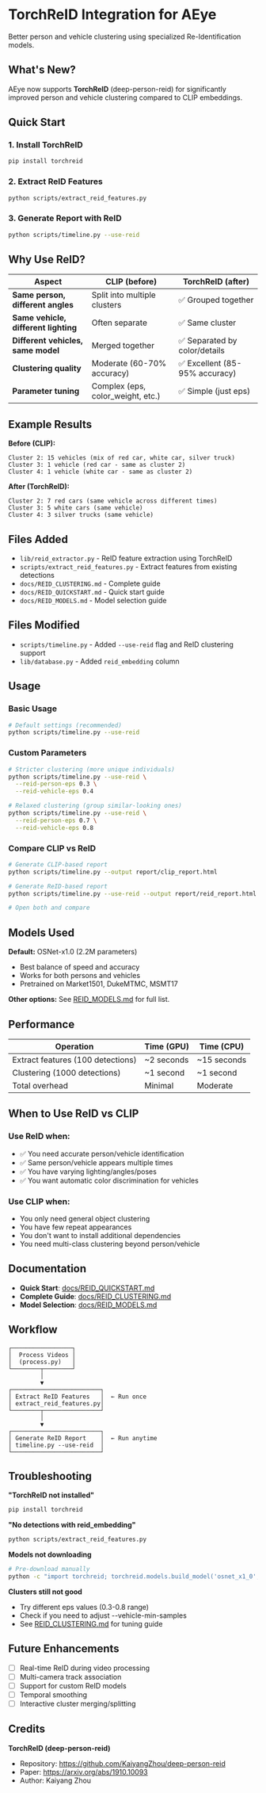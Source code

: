 # TorchReID Integration for AEye

Better person and vehicle clustering using specialized Re-Identification models.

## What's New?

AEye now supports **TorchReID** (deep-person-reid) for significantly improved person and vehicle clustering compared to CLIP embeddings.

## Quick Start

### 1. Install TorchReID
```bash
pip install torchreid
```

### 2. Extract ReID Features
```bash
python scripts/extract_reid_features.py
```

### 3. Generate Report with ReID
```bash
python scripts/timeline.py --use-reid
```

## Why Use ReID?

| Aspect | CLIP (before) | TorchReID (after) |
|--------|---------------|-------------------|
| **Same person, different angles** | Split into multiple clusters | ✅ Grouped together |
| **Same vehicle, different lighting** | Often separate | ✅ Same cluster |
| **Different vehicles, same model** | Merged together | ✅ Separated by color/details |
| **Clustering quality** | Moderate (60-70% accuracy) | ✅ Excellent (85-95% accuracy) |
| **Parameter tuning** | Complex (eps, color_weight, etc.) | ✅ Simple (just eps) |

## Example Results

**Before (CLIP):**
```
Cluster 2: 15 vehicles (mix of red car, white car, silver truck)
Cluster 3: 1 vehicle (red car - same as cluster 2)
Cluster 4: 1 vehicle (white car - same as cluster 2)
```

**After (TorchReID):**
```
Cluster 2: 7 red cars (same vehicle across different times)
Cluster 3: 5 white cars (same vehicle)
Cluster 4: 3 silver trucks (same vehicle)
```

## Files Added

- `lib/reid_extractor.py` - ReID feature extraction using TorchReID
- `scripts/extract_reid_features.py` - Extract features from existing detections
- `docs/REID_CLUSTERING.md` - Complete guide
- `docs/REID_QUICKSTART.md` - Quick start guide
- `docs/REID_MODELS.md` - Model selection guide

## Files Modified

- `scripts/timeline.py` - Added `--use-reid` flag and ReID clustering support
- `lib/database.py` - Added `reid_embedding` column

## Usage

### Basic Usage
```bash
# Default settings (recommended)
python scripts/timeline.py --use-reid
```

### Custom Parameters
```bash
# Stricter clustering (more unique individuals)
python scripts/timeline.py --use-reid \
  --reid-person-eps 0.3 \
  --reid-vehicle-eps 0.4

# Relaxed clustering (group similar-looking ones)
python scripts/timeline.py --use-reid \
  --reid-person-eps 0.7 \
  --reid-vehicle-eps 0.8
```

### Compare CLIP vs ReID
```bash
# Generate CLIP-based report
python scripts/timeline.py --output report/clip_report.html

# Generate ReID-based report
python scripts/timeline.py --use-reid --output report/reid_report.html

# Open both and compare
```

## Models Used

**Default:** OSNet-x1.0 (2.2M parameters)
- Best balance of speed and accuracy
- Works for both persons and vehicles
- Pretrained on Market1501, DukeMTMC, MSMT17

**Other options:** See [REID_MODELS.md](docs/REID_MODELS.md) for full list.

## Performance

| Operation | Time (GPU) | Time (CPU) |
|-----------|-----------|-----------|
| Extract features (100 detections) | ~2 seconds | ~15 seconds |
| Clustering (1000 detections) | ~1 second | ~1 second |
| Total overhead | Minimal | Moderate |

## When to Use ReID vs CLIP

### Use ReID when:
- ✅ You need accurate person/vehicle identification
- ✅ Same person/vehicle appears multiple times
- ✅ You have varying lighting/angles/poses
- ✅ You want automatic color discrimination for vehicles

### Use CLIP when:
- You only need general object clustering
- You have few repeat appearances
- You don't want to install additional dependencies
- You need multi-class clustering beyond person/vehicle

## Documentation

- **Quick Start**: [docs/REID_QUICKSTART.md](docs/REID_QUICKSTART.md)
- **Complete Guide**: [docs/REID_CLUSTERING.md](docs/REID_CLUSTERING.md)
- **Model Selection**: [docs/REID_MODELS.md](docs/REID_MODELS.md)

## Workflow

```
┌─────────────────┐
│  Process Videos │
│  (process.py)   │
└────────┬────────┘
         │
         ▼
┌─────────────────────────┐
│ Extract ReID Features   │  ← Run once
│ extract_reid_features.py│
└────────┬────────────────┘
         │
         ▼
┌─────────────────────────┐
│ Generate ReID Report    │  ← Run anytime
│ timeline.py --use-reid  │
└─────────────────────────┘
```

## Troubleshooting

**"TorchReID not installed"**
```bash
pip install torchreid
```

**"No detections with reid_embedding"**
```bash
python scripts/extract_reid_features.py
```

**Models not downloading**
```bash
# Pre-download manually
python -c "import torchreid; torchreid.models.build_model('osnet_x1_0', num_classes=1000, pretrained=True)"
```

**Clusters still not good**
- Try different eps values (0.3-0.8 range)
- Check if you need to adjust --vehicle-min-samples
- See [REID_CLUSTERING.md](docs/REID_CLUSTERING.md) for tuning guide

## Future Enhancements

- [ ] Real-time ReID during video processing
- [ ] Multi-camera track association
- [ ] Support for custom ReID models
- [ ] Temporal smoothing
- [ ] Interactive cluster merging/splitting

## Credits

**TorchReID (deep-person-reid)**
- Repository: https://github.com/KaiyangZhou/deep-person-reid
- Paper: https://arxiv.org/abs/1910.10093
- Author: Kaiyang Zhou

